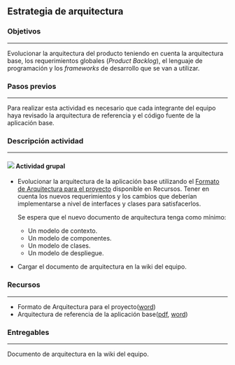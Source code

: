 ## Estrategia de arquitectura

### Objetivos
---

Evolucionar la arquitectura del producto teniendo en cuenta la arquitectura base, los requerimientos globales (*Product Backlog*), el lenguaje de programación y los *frameworks* de desarrollo que se van a utilizar.

### Pasos previos
---

Para realizar esta actividad es necesario que cada integrante del equipo haya revisado la arquitectura de referencia y el código fuente de la aplicación base.

### Descripción actividad
---

#### ![](./../../../assets/images/grupo.png) Actividad grupal

* Evolucionar la arquitectura de la aplicación base utilizando el [Formato de Arquitectura para el proyecto](https://uniandes.sharepoint.com/:w:/s/mod/Eb5QzzyoW61Elxf-T_zmRX0BLfMcGl1NGNGp6eTbWX9EBg?e=jFkaOQ) disponible en Recursos. Tener en cuenta los nuevos requerimientos y los cambios que deberían implementarse a nivel de interfaces y clases para satisfacerlos. 

  Se espera que el nuevo documento de arquitectura tenga como mínimo:
     * Un modelo de contexto.
     * Un modelo de componentes.
     * Un modelo de clases.
     * Un modelo de despliegue.

* Cargar el documento de arquitectura en la wiki del equipo.


### Recursos 
---

* Formato de Arquitectura para el proyecto([word](https://uniandes.sharepoint.com/:w:/s/mod/Eb5QzzyoW61Elxf-T_zmRX0BLfMcGl1NGNGp6eTbWX9EBg?e=jFkaOQ))
* Arquitectura de referencia de la aplicación base([pdf](https://uniandes.sharepoint.com/:b:/s/mod/EZ-mSLOSmYVGktDErkLQbFsBZQaGKrIKOYRnrpOsU0CVrQ?e=w20Uwy), [word](https://uniandes.sharepoint.com/:w:/s/mod/ES8yHdAkl6pOgADro83iMqUBPwy2xSvq5LfkWTSILbyrew?e=Iqx4Ks))

### Entregables
---

Documento de arquitectura en la wiki del equipo.


